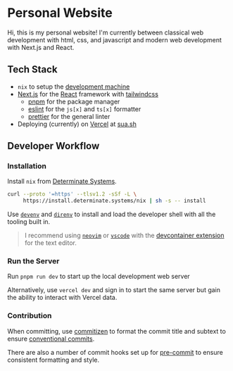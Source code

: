 # Personal Website

Hi, this is my personal website! I'm currently between classical web development
with html, css, and javascript and modern web development with Next.js and
React.

## Tech Stack

- `nix` to setup the [development machine](#developer-workflow)
- [Next.js](https://nextjs.org) for the [React](https://react.dev) framework
  with [tailwindcss](https://tailwindcss.com)
  - [pnpm](https://pnpm.io) for the package manager
  - [eslint](https://eslint.org) for the `js[x]` and `ts[x]` formatter
  - [prettier](https://prettier.io) for the general linter
- Deploying (currently) on [Vercel](https://vercel.com) at
  [sua.sh](https://sua.sh)

## Developer Workflow

### Installation

Install `nix` from
[Determinate Systems](https://determinate.systems/posts/determinate-nix-installer/).

```bash
curl --proto '=https' --tlsv1.2 -sSf -L \
     https://install.determinate.systems/nix | sh -s -- install
```

Use [`devenv`](https://devenv.sh) and [`direnv`](https://direnv.net) to install
and load the developer shell with all the tooling built in.

> I recommend using [`neovim`](https://neovim.io) or
> [`vscode`](https://code.visualstudio.com) with the
> [devcontainer extension](https://marketplace.visualstudio.com/items?itemName=ms-vscode-remote.remote-containers)
> for the text editor.

### Run the Server

Run `pnpm run dev` to start up the local development web server

Alternatively, use `vercel dev` and sign in to start the same server but gain
the ability to interact with Vercel data.

### Contribution

When committing, use
[commitizen](https://commitizen-tools.github.io/commitizen/) to format the
commit title and subtext to ensure
[conventional commits](https://www.conventionalcommits.org/en/v1.0.0/).

There are also a number of commit hooks set up for
[pre-commit](https://pre-commit.com) to ensure consistent formatting and style.
